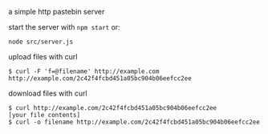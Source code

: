 a simple http pastebin server

start the server with `npm start` or:
```
node src/server.js
```

upload files with curl
```
$ curl -F 'f=@filename' http://example.com
http://example.com/2c42f4fcbd451a05bc904b06eefcc2ee
```

download files with curl
```
$ curl http://example.com/2c42f4fcbd451a05bc904b06eefcc2ee
[your file contents]
$ curl -o filename http://example.com/2c42f4fcbd451a05bc904b06eefcc2ee
```

